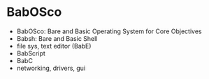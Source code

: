 # BabOSco

- BabOSco: Bare and Basic Operating System for Core Objectives
- Babsh: Bare and Basic Shell
- file sys, text editor (BabE)
- BabScript
- BabC
- networking, drivers, gui